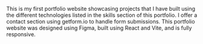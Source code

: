 This is my first portfolio website showcasing projects that I have built using the different technologies listed in the skills section of this portfolio. I offer a contact section using getform.io to handle form submissions. This portfolio website was designed using Figma, built using React and Vite, and is fully responsive.

